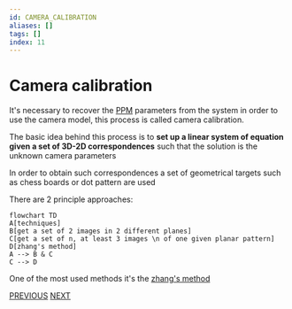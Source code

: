 ```yaml
---
id: CAMERA_CALIBRATION
aliases: []
tags: []
index: 11
---
```


# Camera calibration

It's necessary to recover the [PPM](computer_vision/perspective_projection_matrix.md) parameters from the system in order to use the camera model, this process is called camera calibration.

The basic idea behind this process is to **set up a linear system of equation given a set of 3D-2D correspondences** such that the solution is the unknown camera parameters

In order to obtain such correspondences a set of geometrical targets such as chess boards or dot pattern are used

There are 2 principle approaches:

```mermaid
flowchart TD
A[techniques]
B[get a set of 2 images in 2 different planes]
C[get a set of n, at least 3 images \n of one given planar pattern]
D[zhang's method]
A --> B & C
C --> D
```

One of the most used methods it's the [zhang's method](computer_vision/zhang_method.md)

[PREVIOUS](computer_vision/image_formation_acquisition/homography.md) [NEXT](computer_vision/image_formation_acquisition/zhang_method.md)
